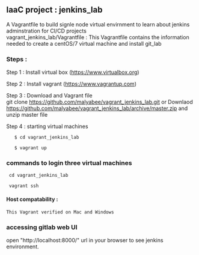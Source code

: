 ## IaaC project : jenkins_lab  
 A Vagrantfile to build signle node virtual envirnment to learn about jenkins adminstration for  CI/CD projects  
 vagrant_jenkins_lab/Vagrantfile  : This Vagrantfile contains the information needed to create a centOS/7 virtual machine and install git_lab


### Steps :  
  Step 1 :  Install virtual box (https://www.virtualbox.org)

  Step 2 :  Install vagrant  (https://www.vagrantup.com)

  Step 3 :  Download and  Vagrant file  
       git clone https://github.com/malyabee/vagrant_jenkins_lab.git
          or 
       Downlaod https://github.com/malyabee/vagrant_jenkins_lab/archive/master.zip and unzip master file 
       

  Step 4  : starting virtual machines 

       $ cd vagrant_jenkins_lab
 
       $ vagrant up

### commands to login three virtual machines
     cd vagrant_jenkins_lab

     vagrant ssh 

#### Host compatability :

    This Vagrant verified on Mac and Windows


### accessing gitlab web UI
  open "http://localhost:8000/" url in  your browser to see jenkins environment.

  
